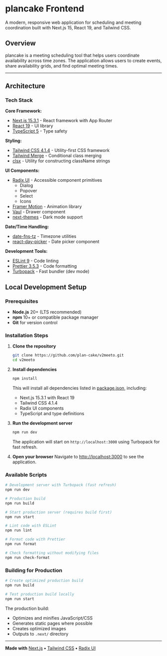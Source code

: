 # plancake Frontend

A modern, responsive web application for scheduling and meeting coordination built with Next.js 15, React 19, and Tailwind CSS.

## Overview

plancake is a meeting scheduling tool that helps users coordinate availability across time zones. The application allows users to create events, share availability grids, and find optimal meeting times.

---

## Architecture

### Tech Stack

**Core Framework:**
- [Next.js 15.3.1](https://nextjs.org/) - React framework with App Router
- [React 19](https://react.dev/) - UI library
- [TypeScript 5](https://www.typescriptlang.org/) - Type safety

**Styling:**
- [Tailwind CSS 4.1.4](https://tailwindcss.com/) - Utility-first CSS framework
- [Tailwind Merge](https://github.com/dcastil/tailwind-merge) - Conditional class merging
- [clsx](https://github.com/lukeed/clsx) - Utility for constructing className strings

**UI Components:**
- [Radix UI](https://www.radix-ui.com/) - Accessible component primitives
  - Dialog
  - Popover
  - Select
  - Icons
- [Framer Motion](https://www.framer.com/motion/) - Animation library
- [Vaul](https://vaul.emilkowal.ski/) - Drawer component
- [next-themes](https://github.com/pacocoursey/next-themes) - Dark mode support

**Date/Time Handling:**
- [date-fns-tz](https://date-fns.org/) - Timezone utilities
- [react-day-picker](https://react-day-picker.js.org/) - Date picker component

**Development Tools:**
- [ESLint 9](https://eslint.org/) - Code linting
- [Prettier 3.5.3](https://prettier.io/) - Code formatting
- [Turbopack](https://turbo.build/pack) - Fast bundler (dev mode)

## Local Development Setup

### Prerequisites

- **Node.js** 20+ (LTS recommended)
- **npm** 10+ or compatible package manager
- **Git** for version control

### Installation Steps

1. **Clone the repository**
   ```bash
   git clone https://github.com/plan-cake/v2meeto.git
   cd v2meeto
   ```

2. **Install dependencies**
   ```bash
   npm install
   ```

   This will install all dependencies listed in [package.json](package.json), including:
   - Next.js 15.3.1 with React 19
   - Tailwind CSS 4.1.4
   - Radix UI components
   - TypeScript and type definitions

3. **Run the development server**
   ```bash
   npm run dev
   ```

   The application will start on `http://localhost:3000` using Turbopack for fast refresh.

4. **Open your browser**
   Navigate to [http://localhost:3000](http://localhost:3000) to see the application.

### Available Scripts

```bash
# Development server with Turbopack (fast refresh)
npm run dev

# Production build
npm run build

# Start production server (requires build first)
npm run start

# Lint code with ESLint
npm run lint

# Format code with Prettier
npm run format

# Check formatting without modifying files
npm run check-format
```
### Building for Production

```bash
# Create optimized production build
npm run build

# Test production build locally
npm run start
```

The production build:
- Optimizes and minifies JavaScript/CSS
- Generates static pages where possible
- Creates optimized images
- Outputs to `.next/` directory

---

**Made with** [Next.js](https://nextjs.org/) **•** [Tailwind CSS](https://tailwindcss.com/) **•** [Radix UI](https://www.radix-ui.com/)
